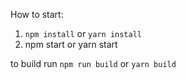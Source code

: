 How to start:

1. ```npm install``` or ```yarn install```
2. npm start or yarn start

to build run ```npm run build``` or ```yarn build```
